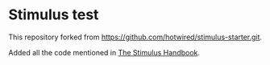 # Stimulus test

This repository forked from https://github.com/hotwired/stimulus-starter.git.

Added all the code mentioned in [The Stimulus Handbook](https://stimulus.hotwired.dev/handbook/introduction).